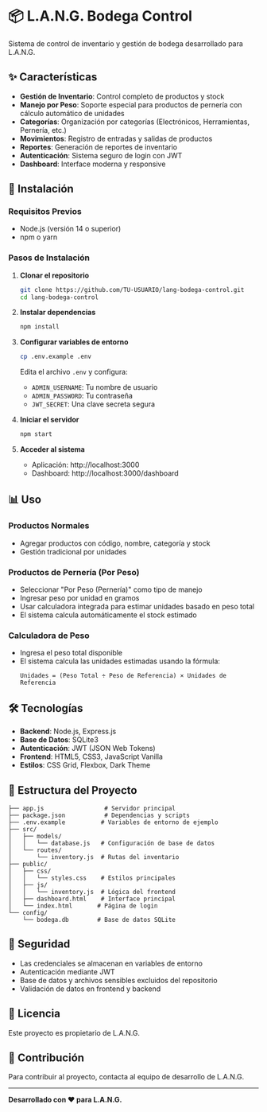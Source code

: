 # 📦 L.A.N.G. Bodega Control

Sistema de control de inventario y gestión de bodega desarrollado para L.A.N.G.

## ✨ Características

- **Gestión de Inventario**: Control completo de productos y stock
- **Manejo por Peso**: Soporte especial para productos de pernería con cálculo automático de unidades
- **Categorías**: Organización por categorías (Electrónicos, Herramientas, Pernería, etc.)
- **Movimientos**: Registro de entradas y salidas de productos
- **Reportes**: Generación de reportes de inventario
- **Autenticación**: Sistema seguro de login con JWT
- **Dashboard**: Interface moderna y responsive

## 🔧 Instalación

### Requisitos Previos
- Node.js (versión 14 o superior)
- npm o yarn

### Pasos de Instalación

1. **Clonar el repositorio**
   ```bash
   git clone https://github.com/TU-USUARIO/lang-bodega-control.git
   cd lang-bodega-control
   ```

2. **Instalar dependencias**
   ```bash
   npm install
   ```

3. **Configurar variables de entorno**
   ```bash
   cp .env.example .env
   ```
   
   Edita el archivo `.env` y configura:
   - `ADMIN_USERNAME`: Tu nombre de usuario
   - `ADMIN_PASSWORD`: Tu contraseña
   - `JWT_SECRET`: Una clave secreta segura

4. **Iniciar el servidor**
   ```bash
   npm start
   ```

5. **Acceder al sistema**
   - Aplicación: http://localhost:3000
   - Dashboard: http://localhost:3000/dashboard

## 📊 Uso

### Productos Normales
- Agregar productos con código, nombre, categoría y stock
- Gestión tradicional por unidades

### Productos de Pernería (Por Peso)
- Seleccionar "Por Peso (Pernería)" como tipo de manejo
- Ingresar peso por unidad en gramos
- Usar calculadora integrada para estimar unidades basado en peso total
- El sistema calcula automáticamente el stock estimado

### Calculadora de Peso
- Ingresa el peso total disponible
- El sistema calcula las unidades estimadas usando la fórmula:
  ```
  Unidades = (Peso Total ÷ Peso de Referencia) × Unidades de Referencia
  ```

## 🛠️ Tecnologías

- **Backend**: Node.js, Express.js
- **Base de Datos**: SQLite3
- **Autenticación**: JWT (JSON Web Tokens)
- **Frontend**: HTML5, CSS3, JavaScript Vanilla
- **Estilos**: CSS Grid, Flexbox, Dark Theme

## 📁 Estructura del Proyecto

```
├── app.js                 # Servidor principal
├── package.json           # Dependencias y scripts
├── .env.example          # Variables de entorno de ejemplo
├── src/
│   ├── models/
│   │   └── database.js   # Configuración de base de datos
│   └── routes/
│       └── inventory.js  # Rutas del inventario
├── public/
│   ├── css/
│   │   └── styles.css    # Estilos principales
│   ├── js/
│   │   └── inventory.js  # Lógica del frontend
│   ├── dashboard.html    # Interface principal
│   └── index.html       # Página de login
└── config/
    └── bodega.db        # Base de datos SQLite
```

## 🔐 Seguridad

- Las credenciales se almacenan en variables de entorno
- Autenticación mediante JWT
- Base de datos y archivos sensibles excluidos del repositorio
- Validación de datos en frontend y backend

## 📝 Licencia

Este proyecto es propietario de L.A.N.G.

## 🤝 Contribución

Para contribuir al proyecto, contacta al equipo de desarrollo de L.A.N.G.

---

**Desarrollado con ❤️ para L.A.N.G.**
